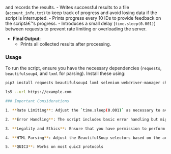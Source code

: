 and records the results.
     - Writes successful results to a file (`account_info.txt`) to keep track of progress and avoid losing data if the script is interrupted.
     - Prints progress every 10 IDs to provide feedback on the scriptâ€™s progress.
     - Introduces a small delay (`time.sleep(0.001)`) between requests to prevent rate limiting or overloading the server.
   - **Final Output**:
     - Prints all collected results after processing.

### Usage

To run the script, ensure you have the necessary dependencies (`requests`, `beautifulsoup4`, and `lxml` for parsing). Install these using:

```sh
pip3 install requests beautifulsoup4 lxml selenium webdriver-manager chrome-driver
```

```sh
ls5 --url https://example.com

### Important Considerations

1. **Rate Limiting**: Adjust the `time.sleep(0.001)` as necessary to avoid hitting rate limits imposed by the website. This delay might need to be increased based on the websiteâ€™s policies.

2. **Error Handling**: The script includes basic error handling but might need additional checks or refinements based on specific website responses or errors.

3. **Legality and Ethics**: Ensure that you have permission to perform this kind of access check and data extraction, as scraping and automated data collection can violate terms of service or legal regulations. Use responsibly and ethically.

4. **HTML Parsing**: Adjust the BeautifulSoup selectors based on the actual HTML structure of the target website. The `span` tag with class `username` and the email regex are placeholders and may need modification based on real content.

5. **QUIC3**: Works on most quic3 protocols
